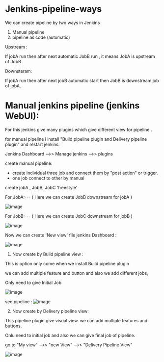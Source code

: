 # Jenkins-pipeline-ways

We can create pipeline by two ways in Jenkins 
 1. Manual pipeline
 2. pipeline as code (automatic)

Upstream :

  If jobA run then after next automatic JobB run , it means JobA is upstream of JobB .

Downsteram:

  If jobA run then after next jobB automatic start then JobB is downstream job of jobA.
  


# Manual jenkins pipeline (jenkins WebUI):

For this jenkins give many plugins which give different view for pipeline .

for manual pipeline i install "Build pipeline plugin and Delivery pipeline plugin" and restart jenkins:

 Jenkins Dashboard -->> Manage jenkins -->> plugins 

 create manual pipeline:
  - create individual three job and connect them by "post action" or trigger.
  - one job connect to other by manual
  
 create jobA , JobB, JobC 'freestyle'

For JobA:--- ( Here we can create JobB downstream for jobA )

 ![image](https://github.com/Pratikshinde55/Jenkins-pipeline-ways/assets/145910708/1ad9d607-37db-4c39-9f83-18fff27b39ad)

For JobB:--- ( Here we can create JobC downstream for jobB )

![image](https://github.com/Pratikshinde55/Jenkins-pipeline-ways/assets/145910708/b24b9c7e-6526-467e-b16c-64b6c86c01d8)

Now we can create 'New view' file jenkins Dashboard :

![image](https://github.com/Pratikshinde55/Jenkins-pipeline-ways/assets/145910708/ebbc47bf-edb4-4b30-b3d3-528af72aa4a9)


1. Now create by Build pipeline view :

 This is option only come when we install Build pipeline plugin

 we can add multiple feature and button and also we add different jobs, 

 Only need to give Initial Job 

 ![image](https://github.com/Pratikshinde55/Jenkins-pipeline-ways/assets/145910708/520cb0b5-b6e9-41dc-9943-ab1aeaa42235)

 see pipeline :
 ![image](https://github.com/Pratikshinde55/Jenkins-pipeline-ways/assets/145910708/17758cef-2aa3-442e-a7cb-84aabeb3472e)


2. Now create by Delivery pipeline view:

This pipeline plugin give visual view.
we can add multiple features and buttons.

Onlu need to initial job and also we can give final job of pipeline.

go to "My view"  -->> "new View" -->> "Delivery Pipeline View" 

![image](https://github.com/Pratikshinde55/Jenkins-pipeline-ways/assets/145910708/415cf65f-1b14-4a72-a074-b5b9ddc9b1c8)


 


    
